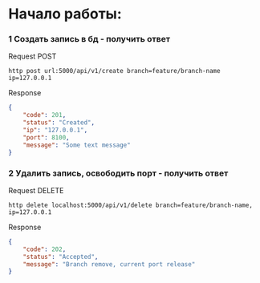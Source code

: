 # Начало работы:

### 1 Создать запись в бд - получить ответ


Request POST

`http post url:5000/api/v1/create branch=feature/branch-name ip=127.0.0.1`

Response

```json
{
    "code": 201,
    "status": "Created",
    "ip": "127.0.0.1",
    "port": 8100,
    "message": "Some text message"
}
```


### 2 Удалить запись, освободить порт - получить ответ

Request DELETE

`http delete localhost:5000/api/v1/delete branch=feature/branch-name, ip=127.0.0.1`

Response

```json
{
    "code": 202,
    "status": "Accepted",
    "message": "Branch remove, current port release"
}
```